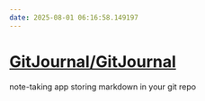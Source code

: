 ```yaml
---
date: 2025-08-01 06:16:58.149197
---
```


# [GitJournal/GitJournal](https://github.com/GitJournal/GitJournal)

note-taking app storing markdown in your git repo
